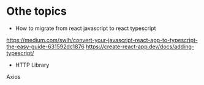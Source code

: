 # Othe topics

* How to migrate from react javascript to react typescript

https://medium.com/swlh/convert-your-javascript-react-app-to-typescript-the-easy-guide-631592dc1876
https://create-react-app.dev/docs/adding-typescript/


* HTTP Library

Axios 
